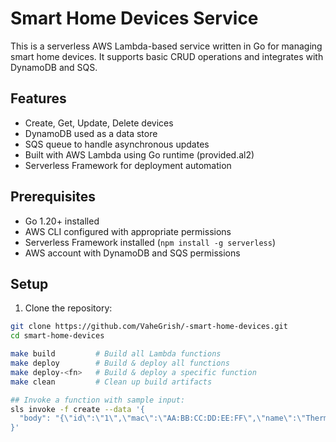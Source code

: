 # Smart Home Devices Service

This is a serverless AWS Lambda-based service written in Go for managing smart home devices. It supports basic CRUD operations and integrates with DynamoDB and SQS.

## Features

- Create, Get, Update, Delete devices
- DynamoDB used as a data store
- SQS queue to handle asynchronous updates
- Built with AWS Lambda using Go runtime (provided.al2)
- Serverless Framework for deployment automation

## Prerequisites

- Go 1.20+ installed
- AWS CLI configured with appropriate permissions
- Serverless Framework installed (`npm install -g serverless`)
- AWS account with DynamoDB and SQS permissions

## Setup

1. Clone the repository:

```bash
git clone https://github.com/VaheGrish/-smart-home-devices.git
cd smart-home-devices

make build         # Build all Lambda functions
make deploy        # Build & deploy all functions
make deploy-<fn>   # Build & deploy a specific function 
make clean         # Clean up build artifacts

## Invoke a function with sample input:
sls invoke -f create --data '{
  "body": "{\"id\":\"1\",\"mac\":\"AA:BB:CC:DD:EE:FF\",\"name\":\"Thermostat\",\"type\":\"thermostat\",\"homeId\":\"home-123\"}"
}'

